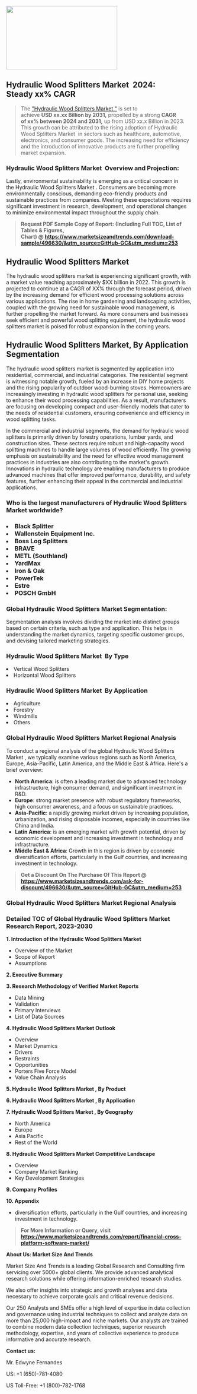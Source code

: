 <p><img class="alignnone size-medium wp-image-20088" src="https://ffe5etoiles.com/wp-content/uploads/2024/12/MST1-300x171.png" alt="" width="300" height="171" /></p><h2 id="ember46" class="ember-view reader-text-block__heading-2">Hydraulic Wood Splitters Market &nbsp;2024: Steady&nbsp;xx% CAGR</h2><blockquote id="ember47" class="ember-view reader-text-block__blockquote">The&nbsp;<a class="app-aware-link " href="https://www.marketsizeandtrends.com/download-sample/496630/&utm_source=GitHub-GC&utm_medium=253" target="_blank" data-test-app-aware-link="">"Hydraulic Wood Splitters Market "</a>&nbsp;is set to achieve&nbsp;<strong>USD&nbsp;xx.xx&nbsp;Billion by 2031,</strong>&nbsp;propelled by a strong&nbsp;<strong>CAGR of&nbsp;xx% between 2024 and 2031,</strong>&nbsp;up from USD xx.x Billion in 2023. This growth can be attributed to the rising adoption of&nbsp;Hydraulic Wood Splitters Market &nbsp;in sectors such as healthcare, automotive, electronics, and consumer goods. The increasing need for efficiency and the introduction of innovative products are further propelling market expansion.</blockquote><h3 id="ember48" class="ember-view reader-text-block__heading-3">Hydraulic Wood Splitters Market &nbsp;Overview and Projection:</h3><p id="ember49" class="ember-view reader-text-block__paragraph">Lastly, environmental sustainability is emerging as a critical concern in the&nbsp;Hydraulic Wood Splitters Market . Consumers are becoming more environmentally conscious, demanding eco-friendly products and sustainable practices from companies. Meeting these expectations requires significant investment in research, development, and operational changes to minimize environmental impact throughout the supply chain.</p><blockquote id="ember50" class="ember-view reader-text-block__blockquote"><strong>Request PDF Sample Copy of Report: (Including Full TOC, List of Tables &amp; Figures, Chart)&nbsp;@&nbsp;<strong><a href="https://www.marketsizeandtrends.com/download-sample/496630/&utm_source=GitHub-GC&utm_medium=253" target="_blank">https://www.marketsizeandtrends.com/download-sample/496630/&utm_source=GitHub-GC&utm_medium=253</a></strong></strong></blockquote><h3 class=""> <h2>Hydraulic Wood Splitters Market</h2><p>The hydraulic wood splitters market is experiencing significant growth, with a market value reaching approximately $XX billion in 2022. This growth is projected to continue at a CAGR of XX% through the forecast period, driven by the increasing demand for efficient wood processing solutions across various applications. The rise in home gardening and landscaping activities, coupled with the growing need for sustainable wood management, is further propelling the market forward. As more consumers and businesses seek efficient and powerful wood splitting equipment, the hydraulic wood splitters market is poised for robust expansion in the coming years.</p><h2>Hydraulic Wood Splitters Market, By Application Segmentation</h2><p>The hydraulic wood splitters market is segmented by application into residential, commercial, and industrial categories. The residential segment is witnessing notable growth, fueled by an increase in DIY home projects and the rising popularity of outdoor wood-burning stoves. Homeowners are increasingly investing in hydraulic wood splitters for personal use, seeking to enhance their wood processing capabilities. As a result, manufacturers are focusing on developing compact and user-friendly models that cater to the needs of residential customers, ensuring convenience and efficiency in wood splitting tasks.</p><p>In the commercial and industrial segments, the demand for hydraulic wood splitters is primarily driven by forestry operations, lumber yards, and construction sites. These sectors require robust and high-capacity wood splitting machines to handle large volumes of wood efficiently. The growing emphasis on sustainability and the need for effective wood management practices in industries are also contributing to the market's growth. Innovations in hydraulic technology are enabling manufacturers to produce advanced machines that offer improved performance, durability, and safety features, further enhancing their appeal in the commercial and industrial applications.</p></h3><h3 id="" class="">Who is the largest manufacturers of&nbsp;Hydraulic Wood Splitters Market worldwide?</h3><h3 class=""></Li><Li>Black Splitter</Li><Li> Wallenstein Equipment Inc.</Li><Li> Boss Log Splitters</Li><Li> BRAVE</Li><Li> METL (Southland)</Li><Li> YardMax</Li><Li> Iron & Oak</Li><Li> PowerTek</Li><Li> Estre</Li><Li> POSCH GmbH</h3><h3 id="ember53" class="ember-view reader-text-block__heading-3">Global&nbsp;Hydraulic Wood Splitters Market Segmentation:</h3><p id="ember54" class="ember-view reader-text-block__paragraph">Segmentation analysis involves dividing the market into distinct groups based on certain criteria, such as type and application. This helps in understanding the market dynamics, targeting specific customer groups, and devising tailored marketing strategies.</p><h3 id="" class="">Hydraulic Wood Splitters Market &nbsp;By Type</h3><p></Li><Li>Vertical Wood Splitters</Li><Li> Horizontal Wood Splitters</p><h3 id="" class="">Hydraulic Wood Splitters Market &nbsp;By Application</h3><p class=""></Li><Li>Agriculture</Li><Li> Forestry</Li><Li> Windmills</Li><Li> Others</p><h3 id="ember62" class="ember-view reader-text-block__heading-3">Global Hydraulic Wood Splitters Market Regional Analysis</h3><p id="ember63" class="ember-view reader-text-block__paragraph">To conduct a regional analysis of the global Hydraulic Wood Splitters Market , we typically examine various regions such as North America, Europe, Asia-Pacific, Latin America, and the Middle East &amp; Africa. Here's a brief overview:</p><ul><li><strong>North America</strong>: is often a leading market due to advanced technology infrastructure, high consumer demand, and significant investment in R&amp;D.</li><li><strong>Europe</strong>: strong market presence with robust regulatory frameworks, high consumer awareness, and a focus on sustainable practices.</li><li><strong>Asia-Pacific</strong>: a rapidly growing market driven by increasing population, urbanization, and rising disposable incomes, especially in countries like China and India.</li><li><strong>Latin America</strong>: is an emerging market with growth potential, driven by economic development and increasing investment in technology and infrastructure.</li><li><strong>Middle East &amp; Africa</strong>: Growth in this region is driven by economic diversification efforts, particularly in the Gulf countries, and increasing investment in technology.</li></ul><blockquote id="ember61" class="ember-view reader-text-block__blockquote"><strong>Get a Discount On The Purchase Of This Report @ <strong><a href="https://html-cleaner.com/" target="">https://www.marketsizeandtrends.com/ask-for-discount/496630/&utm_source=GitHub-GC&utm_medium=253</a></strong></strong></blockquote><h3 id="ember62" class="ember-view reader-text-block__heading-3">Global Hydraulic Wood Splitters Market Regional Analysis</h3><h3 id="" class="">Detailed TOC of Global Hydraulic Wood Splitters Market Research Report, 2023-2030</h3><p id="" class=""><strong>1. Introduction of the Hydraulic Wood Splitters Market </strong></p><ul><li>Overview of the Market</li><li>Scope of Report</li><li>Assumptions</li></ul><p id="" class=""><strong>2. Executive Summary</strong></p><p id="" class=""><strong>3. Research Methodology of Verified Market Reports</strong></p><ul><li>Data Mining</li><li>Validation</li><li>Primary Interviews</li><li>List of Data Sources</li></ul><p id="" class=""><strong>4. Hydraulic Wood Splitters Market Outlook</strong></p><ul><li>Overview</li><li>Market Dynamics</li><li>Drivers</li><li>Restraints</li><li>Opportunities</li><li>Porters Five Force Model</li><li>Value Chain Analysis</li></ul><p id="" class=""><strong>5. Hydraulic Wood Splitters Market , By Product</strong></p><p id="" class=""><strong>6. Hydraulic Wood Splitters Market , By Application</strong></p><p id="" class=""><strong>7. Hydraulic Wood Splitters Market , By Geography</strong></p><ul><li>North America</li><li>Europe</li><li>Asia Pacific</li><li>Rest of the World</li></ul><p id="" class=""><strong>8. Hydraulic Wood Splitters Market Competitive Landscape</strong></p><ul><li>Overview</li><li>Company Market Ranking</li><li>Key Development Strategies</li></ul><p id="" class=""><strong>9. Company Profiles</strong></p><p id="" class=""><strong>10. Appendix</strong></p><ul><li>diversification efforts, particularly in the Gulf countries, and increasing investment in technology.</li></ul><blockquote id="ember65" class="ember-view reader-text-block__blockquote"><strong>For More Information or Query, visit <strong><strong><a href="https://html-cleaner.com/" target="">https://www.marketsizeandtrends.com/report/financial-cross-platform-software-market/</a></strong></strong></strong></blockquote><p id="" class=""><strong>About Us: Market Size And Trends</strong></p><p id="" class="">Market Size And Trends is a leading Global Research and Consulting firm servicing over 5000+ global clients. We provide advanced analytical research solutions while offering information-enriched research studies.</p><p id="" class="">We also offer insights into strategic and growth analyses and data necessary to achieve corporate goals and critical revenue decisions.</p><p id="" class="">Our 250 Analysts and SMEs offer a high level of expertise in data collection and governance using industrial techniques to collect and analyze data on more than 25,000 high-impact and niche markets. Our analysts are trained to combine modern data collection techniques, superior research methodology, expertise, and years of collective experience to produce informative and accurate research.</p><p id="" class=""><strong>Contact us:</strong></p><p id="" class="">Mr. Edwyne Fernandes</p><p id="" class="">US: +1 (650)-781-4080</p><p id="" class="">US Toll-Free: +1 (800)-782-1768</p>
